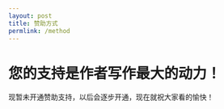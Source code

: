 ```yaml
---
layout: post
title: 赞助方式
permlink: /method
---
```


您的支持是作者写作最大的动力！
==============================

现暂未开通赞助支持，以后会逐步开通，现在就祝大家看的愉快！
